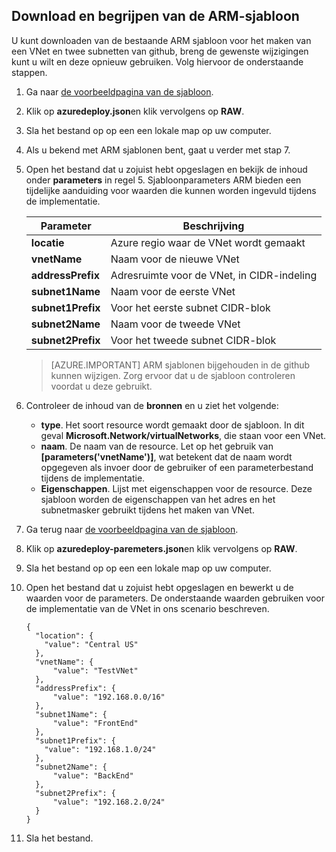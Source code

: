 ## <a name="download-and-understand-the-arm-template"></a>Download en begrijpen van de ARM-sjabloon

U kunt downloaden van de bestaande ARM sjabloon voor het maken van een VNet en twee subnetten van github, breng de gewenste wijzigingen kunt u wilt en deze opnieuw gebruiken. Volg hiervoor de onderstaande stappen.

1. Ga naar [de voorbeeldpagina van de sjabloon](https://github.com/Azure/azure-quickstart-templates/tree/master/101-vnet-two-subnets).
2. Klik op **azuredeploy.json**en klik vervolgens op **RAW**.
3. Sla het bestand op op een een lokale map op uw computer.
4. Als u bekend met ARM sjablonen bent, gaat u verder met stap 7.
5. Open het bestand dat u zojuist hebt opgeslagen en bekijk de inhoud onder **parameters** in regel 5. Sjabloonparameters ARM bieden een tijdelijke aanduiding voor waarden die kunnen worden ingevuld tijdens de implementatie.

    | Parameter | Beschrijving |
    |---|---|
    | **locatie** | Azure regio waar de VNet wordt gemaakt |
    | **vnetName** | Naam voor de nieuwe VNet |
    | **addressPrefix** | Adresruimte voor de VNet, in CIDR-indeling |
    | **subnet1Name** | Naam voor de eerste VNet |
    | **subnet1Prefix** | Voor het eerste subnet CIDR-blok |
    | **subnet2Name** | Naam voor de tweede VNet |
    | **subnet2Prefix** | Voor het tweede subnet CIDR-blok |

    >[AZURE.IMPORTANT] ARM sjablonen bijgehouden in de github kunnen wijzigen. Zorg ervoor dat u de sjabloon controleren voordat u deze gebruikt.
    
6. Controleer de inhoud van de **bronnen** en u ziet het volgende:

    - **type**. Het soort resource wordt gemaakt door de sjabloon. In dit geval **Microsoft.Network/virtualNetworks**, die staan voor een VNet.
    - **naam**. De naam van de resource. Let op het gebruik van **[parameters('vnetName')]**, wat betekent dat de naam wordt opgegeven als invoer door de gebruiker of een parameterbestand tijdens de implementatie.
    - **Eigenschappen**. Lijst met eigenschappen voor de resource. Deze sjabloon worden de eigenschappen van het adres en het subnetmasker gebruikt tijdens het maken van VNet.

7. Ga terug naar [de voorbeeldpagina van de sjabloon](https://github.com/Azure/azure-quickstart-templates/tree/master/101-vnet-two-subnets).
8. Klik op **azuredeploy-paremeters.json**en klik vervolgens op **RAW**.
9. Sla het bestand op op een een lokale map op uw computer.
10. Open het bestand dat u zojuist hebt opgeslagen en bewerkt u de waarden voor de parameters. De onderstaande waarden gebruiken voor de implementatie van de VNet in ons scenario beschreven.

        {
          "location": {
            "value": "Central US"
          },
          "vnetName": {
              "value": "TestVNet"
          },
          "addressPrefix": {
              "value": "192.168.0.0/16"
          },
          "subnet1Name": {
              "value": "FrontEnd"
          },
          "subnet1Prefix": {
            "value": "192.168.1.0/24"
          },
          "subnet2Name": {
              "value": "BackEnd"
          },
          "subnet2Prefix": {
              "value": "192.168.2.0/24"
          }
        }

11. Sla het bestand.
  